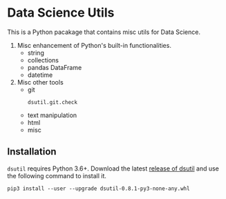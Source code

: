 # Data Science Utils

This is a Python pacakage that contains misc utils for Data Science.

1. Misc enhancement of Python's built-in functionalities.
    - string
    - collections
    - pandas DataFrame
    - datetime
2. Misc other tools
    - git
      ```
      dsutil.git.check
      ```
    - text manipulation
    - html
    - misc
    

## Installation

`dsutil` requires Python 3.6+. Download the latest 
[release of dsutil](https://github.com/dclong/dsutil/releases) and use the following command to install it.
```
pip3 install --user --upgrade dsutil-0.8.1-py3-none-any.whl
```
